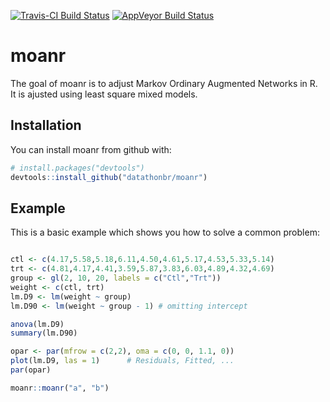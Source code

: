 [![Travis-CI Build Status](https://travis-ci.org/datathonbr/moanr.svg?branch=master)](https://travis-ci.org/datathonbr/moanr) [![AppVeyor Build Status](https://ci.appveyor.com/api/projects/status/github/datathonbr/moanr?branch=master&svg=true)](https://ci.appveyor.com/project/datathonbr/moanr)

# moanr

The goal of moanr is to adjust Markov Ordinary Augmented Networks in R. It is ajusted using least square mixed models.

## Installation

You can install moanr from github with:


``` r
# install.packages("devtools")
devtools::install_github("datathonbr/moanr")
```

## Example

This is a basic example which shows you how to solve a common problem:

``` r

ctl <- c(4.17,5.58,5.18,6.11,4.50,4.61,5.17,4.53,5.33,5.14)
trt <- c(4.81,4.17,4.41,3.59,5.87,3.83,6.03,4.89,4.32,4.69)
group <- gl(2, 10, 20, labels = c("Ctl","Trt"))
weight <- c(ctl, trt)
lm.D9 <- lm(weight ~ group)
lm.D90 <- lm(weight ~ group - 1) # omitting intercept

anova(lm.D9)
summary(lm.D90)

opar <- par(mfrow = c(2,2), oma = c(0, 0, 1.1, 0))
plot(lm.D9, las = 1)      # Residuals, Fitted, ...
par(opar)

moanr::moanr("a", "b")
```
